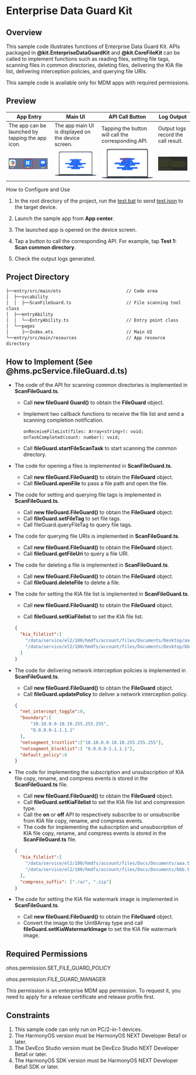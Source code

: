 # Enterprise Data Guard Kit

## Overview

This sample code illustrates functions of Enterprise Data Guard Kit. APIs packaged in **@kit.EnterpriseDataGuardKit** and **@kit.CoreFileKit** can be called to implement functions such as reading files, setting file tags, scanning files in common directories, deleting files, delivering the KIA file list, delivering interception policies, and querying file URIs.

This sample code is available only for MDM apps with required permissions.

## Preview

| App Entry                                                | Main UI                                                   | API Call Button                                             | Log Output                                               |
|----------------------------------------------------------|-----------------------------------------------------------|-------------------------------------------------------------|----------------------------------------------------------|
| The app can be launched by tapping the app icon.         | The app main UI is displayed on the device screen.        | Tapping the button will call the corresponding API.         | Output logs record the call result.                      |
| <img src="./screenshot/head_en.png" style="zoom:25%;" /> | <img src="./screenshot/index_en.png" style="zoom:25%;" /> | <img src="./screenshot/btnPage_en.png" style="zoom:25%;" /> | <img src="./screenshot/logPage.png" style="zoom:25%;" /> |

How to Configure and Use

1. In the root directory of the project, run the [test.bat](test.bat) to send [test.json](test.json) to the target device.

2. Launch the sample app from **App center**.

3. The launched app is opened on the device screen.

4. Tap a button to call the corresponding API. For example, tap **Test 1: Scan common directory**.

5. Check the output logs generated.

## Project Directory

```
├──entry/src/main/ets                         // Code area
│  ├──svcability
│  │  ├──ScanFileGuard.ts                     // File scanning tool class
│  ├──entryAbility  
│  │  └──EntryAbility.ts                      // Entry point class
│  └──pages  
│     ├──Index.ets                            // Main UI
└──entry/src/main/resources                   // App resource directory

```

## How to Implement (See @hms.pcService.fileGuard.d.ts)

- The code of the API for scanning common directories is implemented in **ScanFileGuard.ts**.

    - Call **new fileGuard Guard()** to obtain the **FileGuard** object.

    - Implement two callback functions to receive the file list and send a scanning completion notification.

      ```
      onReceiveFileList(files: Array<string>): void;
      onTaskCompleted(count: number): void;
      ```

    - Call **fileGuard.startFileScanTask** to start scanning the common directory.

- The code for opening a files is implemented in **ScanFileGuard.ts**.

    - Call **new fileGuard.FileGuard()** to obtain the **FileGuard** object.
    - Call **fileGuard.openFile** to pass a file path and open the file.

- The code for setting and querying file tags is implemented in **ScanFileGuard.ts**.

    - Call **new fileGuard.FileGuard()** to obtain the **FileGuard** object.
    - Call **fileGuard.setFileTag** to set file tags.
    - Call fileGuard.queryFileTag to query file tags.

- The code for querying file URIs is implemented in **ScanFileGuard.ts**.

    - Call **new fileGuard.FileGuard()** to obtain the **FileGuard** object.
    - Call **fileGuard.getFileUri** to query a file URI.

- The code for deleting a file is implemented in **ScanFileGuard.ts**.

    - Call **new fileGuard.FileGuard()** to obtain the **FileGuard** object.
    - Call **fileGuard.deleteFile** to delete a file.

- The code for setting the KIA file list is implemented in **ScanFileGuard.ts**.

    - Call **new fileGuard.FileGuard()** to obtain the **FileGuard** object.

    - Call **fileGuard.setKiaFilelist** to set the KIA file list.

  ```json
  {
    "kia_filelist":[
      "/data/service/el2/100/hmdfs/account/files/Documents/Desktop/aaa.docx",
      "/data/service/el2/100/hmdfs/account/files/Documents/Desktop/bbb.docx"
    ]
  }
  ```

- The code for delivering network interception policies is implemented in **ScanFileGuard.ts**.

    - Call **new fileGuard.FileGuard()** to obtain the **FileGuard** object.
    - Call **fileGuard.updatePolicy** to deliver a network interception policy.

  ```json
  {
    "net_intercept_toggle":0,
    "boundary":[
        "10.10.0.0-10.10.255.255.255",
        "0.0.0.0-1.1.1.1"
    ],
    "netsegment_trustlist":["10.10.0.0-10.10.255.255.255"],
    "netsegment_blocklist":[ "0.0.0.0-1.1.1.1"],
    "default_policy":0
  }
  ```

- The code for implementing the subscription and unsubscription of KIA file copy, rename, and compress events is stored in the **ScanFileGuard.ts** file.

    - Call **new fileGuard.FileGuard()** to obtain the **FileGuard** object.
    - Call **fileGuard.setKiaFilelist** to set the KIA file list and compression type.
    - Call the **on** or **off** API to respectively subscribe to or unsubscribe from KIA file copy, rename, and compress events.
    - The code for implementing the subscription and unsubscription of KIA file copy, rename, and compress events is stored in the **ScanFileGuard.ts** file.
  ```json
  {
    "kia_filelist":[
      "/data/service/el2/100/hmdfs/account/files/Docs/Documents/aaa.txt",
      "/data/service/el2/100/hmdfs/account/files/Docs/Documents/bbb.txt"
    ],
    "compress_suffix": [".rar", ".zip"]
  }
  ```

- The code for setting the KIA file watermark image is implemented in **ScanFileGuard.ts**.

    - Call **new fileGuard.FileGuard()** to obtain the **FileGuard** object.
    - Convert the image to the Uint8Array type and call **fileGuard.setKiaWatermarkImage** to set the KIA file watermark image.

## Required Permissions

ohos.permission.SET_FILE_GUARD_POLICY

ohos.permission.FILE_GUARD_MANAGER

This permission is an enterprise MDM app permission. To request it, you need to apply for a release certificate and release profile first.

## Constraints

1. This sample code can only run on PC/2-in-1 devices.
2. The HarmonyOS version must be HarmonyOS NEXT Developer Beta1 or later.
3. The DevEco Studio version must be DevEco Studio NEXT Developer Beta1 or later.
4. The HarmonyOS SDK version must be HarmonyOS NEXT Developer Beta1 SDK or later.
